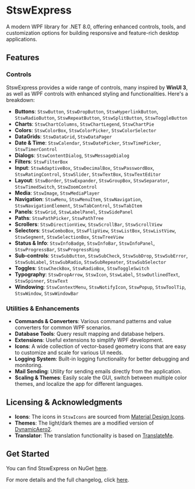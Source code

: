 # StswExpress

A modern WPF library for .NET 8.0, offering enhanced controls, tools, and customization options for building responsive and feature-rich desktop applications.

## Features

### Controls
StswExpress provides a wide range of controls, many inspired by **WinUI 3**, as well as WPF controls with enhanced styling and functionalities.
Here's a breakdown:

- **Buttons**: `StswButton`, `StswDropButton`, `StswHyperlinkButton`, `StswRadioButton`, `StswRepeatButton`, `StswSplitButton`, `StswToggleButton`
- **Charts**: `StswChartColumns`, `StswChartLegend`, `StswChartPie`
- **Colors**: `StswColorBox`, `StswColorPicker`, `StswColorSelector`
- **DataGrids**: `StswDataGrid`, `StswDataPager`
- **Date & Time**: `StswCalendar`, `StswDatePicker`, `StswTimePicker`, `StswTimerControl`
- **Dialogs**: `StswContentDialog`, `StswMessageDialog`
- **Filters**: `StswFilterBox`
- **Input**: `StswAdaptiveBox`, `StswDecimalBox`, `StswPasswordBox`, `StswRatingControl`, `StswSlider`, `StswTextBox`, `StswTextEditor`
- **Layout**: `StswBorder`, `StswExpander`, `StswGroupBox`, `StswSeparator`, `StswTimedSwitch`, `StswZoomControl`
- **Media**: `StswImage`, `StswMediaPlayer`
- **Navigation**: `StswMenu`, `StswMenuItem`, `StswNavigation`, `StswNavigationElement`, `StswTabControl`, `StswTabItem`
- **Panels**: `StswGrid`, `StswLabelPanel`, `StswSidePanel`
- **Paths**: `StswPathPicker`, `StswPathTree`
- **Scrollers**: `StswDirectionView`, `StswScrollBar`, `StswScrollView`
- **Selectors**: `StswComboBox`, `StswFlipView`, `StswListBox`, `StswListView`, `StswSegment`, `StswSelectionBox`, `StswTreeView`
- **Status & Info**: `StswInfoBadge`, `StswInfoBar`, `StswInfoPanel`, `StswProgressBar`, `StswProgressRing`
- **Sub-controls**: `StswSubButton`, `StswSubCheck`, `StswSubDrop`, `StswSubError`, `StswSubLabel`, `StswSubRadio`, `StswSubRepeater`, `StswSubSelector`
- **Toggles**: `StswCheckBox`, `StswRadioBox`, `StswToggleSwitch`
- **Typography**: `StswDropArrow`, `StswIcon`, `StswLabel`, `StswOutlinedText`, `StswSpinner`, `StswText`
- **Windowing**: `StswContextMenu`, `StswNotifyIcon`, `StswPopup`, `StswToolTip`, `StswWindow`, `StswWindowBar`

### Utilities & Enhancements
- **Commands & Converters**: Various command patterns and value converters for common WPF scenarios.
- **Database Tools**: Query result mapping and database helpers.
- **Extensions**: Useful extensions to simplify WPF development.
- **Icons**: A wide collection of vector-based geometry icons that are easy to customize and scale for various UI needs.
- **Logging System**: Built-in logging functionality for better debugging and monitoring.
- **Mail Sending**: Utility for sending emails directly from the application.
- **Scaling & Themes**: Easily scale the GUI, switch between multiple color themes, and localize the app for different languages.

## Licensing & Acknowledgments

- **Icons**: The icons in `StswIcons` are sourced from [Material Design Icons](https://pictogrammers.com/library/mdi/).
- **Themes**: The light/dark themes are a modified version of [DynamicAero2](https://github.com/manju-summoner/DynamicAero2).
- **Translator**: The translation functionality is based on [TranslateMe](https://github.com/codingseb/TranslateMe).

## Get Started

You can find StswExpress on NuGet [here](https://www.nuget.org/packages/StswExpress).

For more details and the full changelog, click [here](https://github.com/stsw133/StswExpress/blob/main/CHANGELOG.md).